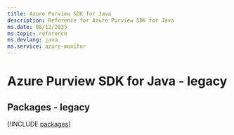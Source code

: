 ```yaml
---
title: Azure Purview SDK for Java
description: Reference for Azure Purview SDK for Java
ms.date: 08/12/2025
ms.topic: reference
ms.devlang: java
ms.service: azure-monitor
---
```

# Azure Purview SDK for Java - legacy
## Packages - legacy
[!INCLUDE [packages](purview-index.md)]